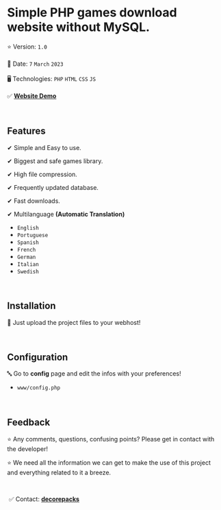# Simple PHP games download website without MySQL.

⭐ Version: `1.0`<br><br>
📅 Date: `7` `March` `2023`<br><br>
🖥 Technologies: `PHP` `HTML` `CSS` `JS`<br><br>
✅ <a href="http://decorepacks.com" target="_blank"><b>Website Demo</b></a>

<br>

## Features

<p>✔ Simple and Easy to use.</p>
<p>✔ Biggest and safe games library.</p>
<p>✔ High file compression.</p>
<p>✔ Frequently updated database.</p>
<p>✔ Fast downloads.</p>
<p>✔ Multilanguage <b>(Automatic Translation)</b></p>

- `English`
- `Portuguese`
- `Spanish`
- `French`
- `German`
- `Italian`
- `Swedish`

<br>

## Installation

<p>📂 Just upload the project files to your webhost!</p>

<br>

## Configuration

<p>🔤 Go to <b>config</b> page and edit the infos with your preferences!</p>

- `www/config.php`

<br>

## Feedback

<p>⭐ Any comments, questions, confusing points? Please get in contact with the developer! </p>
<p>⭐ We need all the information we can get to make the use of this project and everything related to it a breeze.</p>

<br>

<p>&nbsp;✅ Contact: <a href="http://steamcommunity.com/profiles/76561199187322883" target="_blank"><b>decorepacks</b></a></p>
